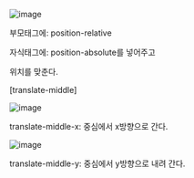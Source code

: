 ![image](https://user-images.githubusercontent.com/108928206/191019328-8aaa0dc7-0c9c-4dc8-8857-925143d67f86.png)

부모태그에: position-relative

자식태그에: position-absolute를 넣어주고

위치를 맞춘다.

[translate-middle]

![image](https://user-images.githubusercontent.com/108928206/191019917-30ae7663-0795-449f-8b90-56776429e47d.png)

translate-middle-x: 중심에서 x방향으로 간다.

![image](https://user-images.githubusercontent.com/108928206/191019844-eaf8125c-8de5-4cd5-97ab-4143b3d149b6.png)

translate-middle-y: 중심에서 y방향으로 내려 간다.

